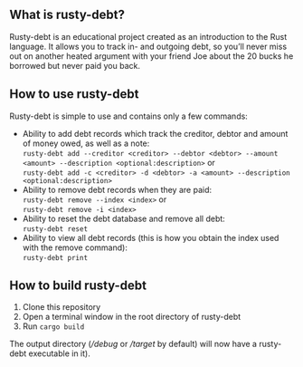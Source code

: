 ## What is rusty-debt?

Rusty-debt is an educational project created as an introduction to the Rust language. It allows you to track in- and outgoing debt, so you’ll never miss out on another heated argument with your friend Joe about the 20 bucks he borrowed but never paid you back.

## How to use rusty-debt

Rusty-debt is simple to use and contains only a few commands:

 * Ability to add debt records which track the creditor, debtor and amount of money owed, as well as a note:<br>
   `rusty-debt add --creditor <creditor> --debtor <debtor> --amount <amount> --description <optional:description>` or<br>
   `rusty-debt add -c <creditor> -d <debtor> -a <amount> --description <optional:description>`
 * Ability to remove debt records when they are paid:<br>
   `rusty-debt remove --index <index>` or<br>
   `rusty-debt remove -i <index>`
 * Ability to reset the debt database and remove all debt:<br>
   `rusty-debt reset`
 * Ability to view all debt records (this is how you obtain the index used with the remove command):<br>
   `rusty-debt print`

## How to build rusty-debt

1. Clone this repository
2. Open a terminal window in the root directory of rusty-debt
3. Run `cargo build`

The output directory (_/debug_ or _/target_ by default) will now have a rusty-debt executable in it).
